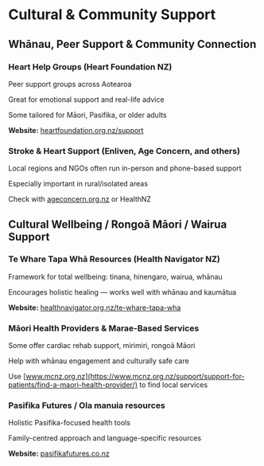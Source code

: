 # Cultural & Community Support

## Whānau, Peer Support & Community Connection

### Heart Help Groups (Heart Foundation NZ)
Peer support groups across Aotearoa

Great for emotional support and real-life advice

Some tailored for Māori, Pasifika, or older adults

**Website:** [heartfoundation.org.nz/support](https://heartfoundation.org.nz/support)

### Stroke & Heart Support (Enliven, Age Concern, and others)
Local regions and NGOs often run in-person and phone-based support

Especially important in rural/isolated areas

Check with [ageconcern.org.nz](https://ageconcern.org.nz) or HealthNZ

## Cultural Wellbeing / Rongoā Māori / Wairua Support

### Te Whare Tapa Whā Resources (Health Navigator NZ)
Framework for total wellbeing: tinana, hinengaro, wairua, whānau

Encourages holistic healing — works well with whānau and kaumātua

**Website:** [healthnavigator.org.nz/te-whare-tapa-wha](https://healthify.nz/hauora-wellbeing/t/te-whare-tapa-wha-and-wellbeing)

### Māori Health Providers & Marae-Based Services
Some offer cardiac rehab support, mirimiri, rongoā Māori

Help with whānau engagement and culturally safe care

Use [www.mcnz.org.nz](https://www.mcnz.org.nz/support/support-for-patients/find-a-maori-health-provider/) to find local services

### Pasifika Futures / Ola manuia resources
Holistic Pasifika-focused health tools

Family-centred approach and language-specific resources

**Website:** [pasifikafutures.co.nz](https://pasifikafutures.co.nz)